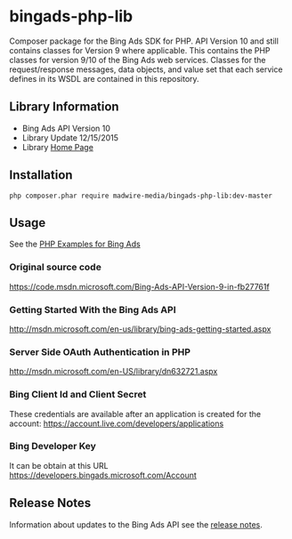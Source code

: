 bingads-php-lib
================

Composer package for the Bing Ads SDK for PHP. API Version 10 and still contains classes for Version 9 where applicable. 
This contains the PHP classes for version 9/10 of the Bing Ads web services. Classes for the request/response messages, data objects, and value set that each service defines in its WSDL are contained in this repository.

## Library Information

 - Bing Ads API Version 10
 - Library Update  12/15/2015
 - Library [Home Page](https://code.msdn.microsoft.com/Bing-Ads-API-Version-9-in-fb27761f)

## Installation
```shell
php composer.phar require madwire-media/bingads-php-lib:dev-master
```

## Usage

See the [PHP Examples for Bing Ads](http://msdn.microsoft.com/en-US/library/jj966370.aspx) 

### Original source code
https://code.msdn.microsoft.com/Bing-Ads-API-Version-9-in-fb27761f

### Getting Started With the Bing Ads API
http://msdn.microsoft.com/en-us/library/bing-ads-getting-started.aspx

### Server Side OAuth Authentication in PHP
http://msdn.microsoft.com/en-US/library/dn632721.aspx

### Bing Client Id and Client Secret
These credentials are available after an application is created for the account: https://account.live.com/developers/applications

### Bing Developer Key
It can be obtain at this URL https://developers.bingads.microsoft.com/Account

## Release Notes
Information about updates to the Bing Ads API see the [release notes](http://msdn.microsoft.com/en-US/library/bing-ads-overview-release-notes%28v=msads.90%29.aspx). 

